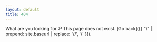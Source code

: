 ```yaml
---
layout: default
title: 404
---
```


What are you looking for :P
This page does not exist. [Go back]({{ "/" | prepend: site.baseurl | replace: '//', '/' }}).
